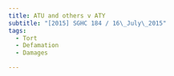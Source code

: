 ```yaml
---
title: ATU and others v ATY 
subtitle: "[2015] SGHC 184 / 16\_July\_2015"
tags:
  - Tort
  - Defamation
  - Damages

---
```



